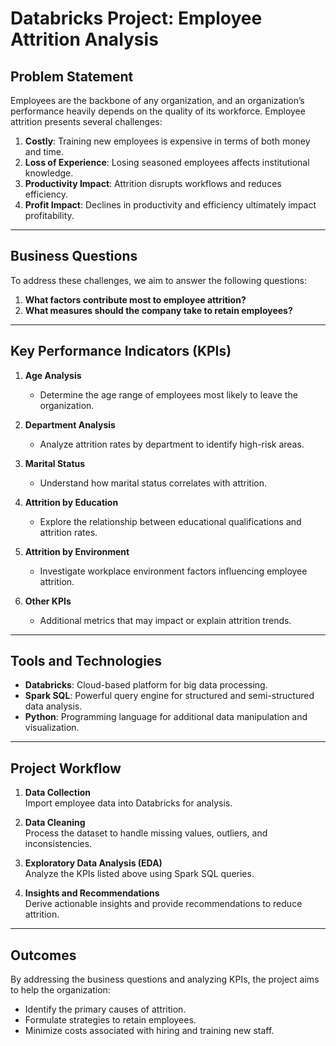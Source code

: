 # Databricks Project: Employee Attrition Analysis

## Problem Statement
Employees are the backbone of any organization, and an organization’s performance heavily depends on the quality of its workforce. Employee attrition presents several challenges:

1. **Costly**: Training new employees is expensive in terms of both money and time.
2. **Loss of Experience**: Losing seasoned employees affects institutional knowledge.
3. **Productivity Impact**: Attrition disrupts workflows and reduces efficiency.
4. **Profit Impact**: Declines in productivity and efficiency ultimately impact profitability.

---

## Business Questions
To address these challenges, we aim to answer the following questions:

1. **What factors contribute most to employee attrition?**
2. **What measures should the company take to retain employees?**

---

## Key Performance Indicators (KPIs)

1. **Age Analysis**  
   - Determine the age range of employees most likely to leave the organization.

2. **Department Analysis**  
   - Analyze attrition rates by department to identify high-risk areas.

3. **Marital Status**  
   - Understand how marital status correlates with attrition.

4. **Attrition by Education**  
   - Explore the relationship between educational qualifications and attrition rates.

5. **Attrition by Environment**  
   - Investigate workplace environment factors influencing employee attrition.

6. **Other KPIs**  
   - Additional metrics that may impact or explain attrition trends.

---

## Tools and Technologies
- **Databricks**: Cloud-based platform for big data processing.
- **Spark SQL**: Powerful query engine for structured and semi-structured data analysis.
- **Python**: Programming language for additional data manipulation and visualization.

---

## Project Workflow
1. **Data Collection**  
   Import employee data into Databricks for analysis.

2. **Data Cleaning**  
   Process the dataset to handle missing values, outliers, and inconsistencies.

3. **Exploratory Data Analysis (EDA)**  
   Analyze the KPIs listed above using Spark SQL queries.

4. **Insights and Recommendations**  
   Derive actionable insights and provide recommendations to reduce attrition.

---

## Outcomes
By addressing the business questions and analyzing KPIs, the project aims to help the organization:
- Identify the primary causes of attrition.
- Formulate strategies to retain employees.
- Minimize costs associated with hiring and training new staff.


